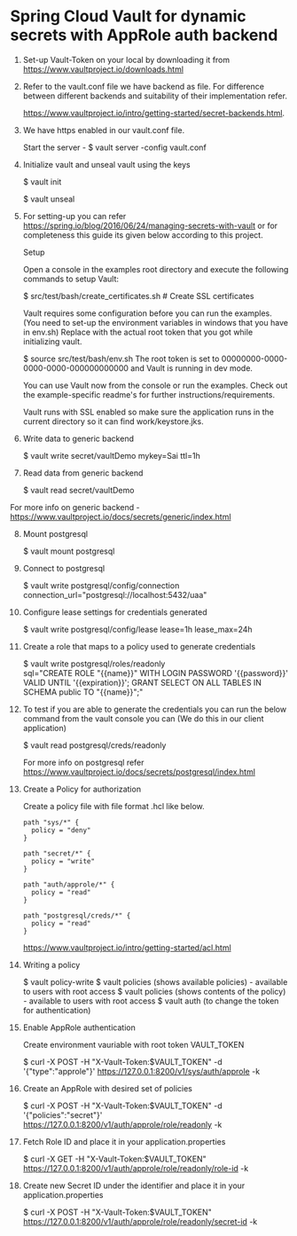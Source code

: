 Spring Cloud Vault for dynamic secrets with AppRole auth backend
================================================================
1) Set-up Vault-Token on your local by downloading it from https://www.vaultproject.io/downloads.html

2) Refer to the vault.conf file we have backend as file. For difference between different backends and suitability of their implementation refer. 

	https://www.vaultproject.io/intro/getting-started/secret-backends.html.
	
3) We have https enabled in our vault.conf file.

	Start the server - $ vault server -config vault.conf
	
4) Initialize vault and unseal vault using the keys

	$ vault init
	
	$ vault unseal <key>
	
5) For setting-up you can refer https://spring.io/blog/2016/06/24/managing-secrets-with-vault or for completeness this guide its given below according to this project.

	Setup

	Open a console in the examples root directory and execute the following commands to setup Vault:

	$ src/test/bash/create_certificates.sh # Create SSL certificates
	
	Vault requires some configuration before you can run the examples. (You need to set-up the environment variables in windows that you have in env.sh)
	Replace with the actual root token that you got while initializing vault.
	
	$ source src/test/bash/env.sh 
	The root token is set to 00000000-0000-0000-0000-000000000000 and Vault is running in dev mode.

	You can use Vault now from the console or run the examples. Check out the example-specific readme's for further instructions/requirements.

	Vault runs with SSL enabled so make sure the application runs in the current directory so it can find work/keystore.jks.
	

6) Write data to generic backend 

	$ vault write secret/vaultDemo mykey=Sai ttl=1h
	
7) Read data from generic backend

	$ vault read secret/vaultDemo
	
For more info on generic backend - https://www.vaultproject.io/docs/secrets/generic/index.html

8) Mount postgresql

	$ vault mount postgresql
	
9) Connect to postgresql

	$ vault write postgresql/config/connection connection_url="postgresql://localhost:5432/uaa"

10) Configure lease settings for credentials generated

	$ vault write postgresql/config/lease lease=1h lease_max=24h

11) Create a role that maps to a policy used to generate credentials

	$ vault write postgresql/roles/readonly \
      sql="CREATE ROLE \"{{name}}\" WITH LOGIN PASSWORD '{{password}}' VALID UNTIL '{{expiration}}';
      GRANT SELECT ON ALL TABLES IN SCHEMA public TO \"{{name}}\";"
	
12) To test if you are able to generate the credentials you can run the below command from the vault console you can (We do this in our client application)
	
	$ vault read postgresql/creds/readonly
	
	For more info on postgresql refer https://www.vaultproject.io/docs/secrets/postgresql/index.html

13) Create a Policy for authorization

	Create a policy file with file format .hcl like below.
		
		path "sys/*" {
		  policy = "deny"
		}

		path "secret/*" {
		  policy = "write"
		}

		path "auth/approle/*" {
		  policy = "read"
		}

		path "postgresql/creds/*" {
		  policy = "read"
		}
	
	https://www.vaultproject.io/intro/getting-started/acl.html
	
14) Writing a policy
	
	$ vault policy-write <name of the policy> <file name>
	$ vault policies (shows available policies) - available to users with root access
	$ vault policies <policy name> (shows contents of the policy) - available to users with root access
	$ vault auth <token> (to change the token for authentication)
	
15) Enable AppRole authentication

	Create environment vauriable with root token VAULT_TOKEN
	
	$ curl -X POST -H "X-Vault-Token:$VAULT_TOKEN" -d '{"type":"approle"}' https://127.0.0.1:8200/v1/sys/auth/approle -k
	
16) Create an AppRole with desired set of policies

	$ curl -X POST -H "X-Vault-Token:$VAULT_TOKEN" -d '{"policies":"secret"}' https://127.0.0.1:8200/v1/auth/approle/role/readonly -k
	
17) Fetch Role ID and place it in your application.properties

	$ curl -X GET -H "X-Vault-Token:$VAULT_TOKEN" https://127.0.0.1:8200/v1/auth/approle/role/readonly/role-id -k

	
18) Create new Secret ID under the identifier and place it in your application.properties

	$ curl -X POST -H "X-Vault-Token:$VAULT_TOKEN" https://127.0.0.1:8200/v1/auth/approle/role/readonly/secret-id -k
